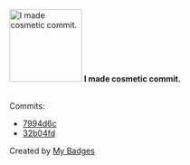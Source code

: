 <img src="https://my-badges.github.io/my-badges/cosmetic-commit.png" alt="I made cosmetic commit." title="I made cosmetic commit." width="128">
<strong>I made cosmetic commit.</strong>
<br><br>

Commits:

- <a href="https://github.com/VatsalSy/gruvbox_custom_crisp_themes.nvim/commit/7994d6cd3da981be4bdab4e770c6e9a2c9889d42">7994d6c</a>
- <a href="https://github.com/VatsalSy/occusage/commit/32b04fdc5ca1c43bbfd61d1d2005e00289502b32">32b04fd</a>


Created by <a href="https://github.com/my-badges/my-badges">My Badges</a>